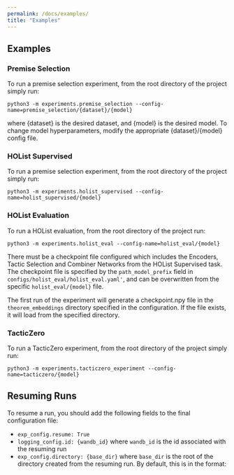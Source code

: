```yaml
---
permalink: /docs/examples/
title: "Examples"
---
```


## Examples
### Premise Selection
To run a premise selection experiment, from the root directory of the project simply run:

`python3 -m experiments.premise_selection --config-name=premise_selection/{dataset}/{model}`

where {dataset} is the desired dataset, and {model} is the desired model.
To change model hyperparameters, modify the appropriate {dataset}/{model} config file.

### HOList Supervised
To run a premise selection experiment, from the root directory of the project simply run:

`python3 -m experiments.holist_supervised --config-name=holist_supervised/{model}`

### HOList Evaluation
To run a HOList evaluation, from the root directory of the project run:

`python3 -m experiments.holist_eval --config-name=holist_eval/{model}`

There must be a checkpoint file configured which includes the Encoders, Tactic Selection and
Combiner Networks from the HOList Supervised task. The checkpoint file is specified by the
`path_model_prefix` field in `configs/holist_eval/holist_eval.yaml'`, and can be overwritten
from the specific `holist_eval/{model}` file.

The first run of the experiment will generate a checkpoint.npy file in the `theorem_embeddings`
directory specified in the configuration. If the file exists, it will load from the specified directory.

### TacticZero
To run a TacticZero experiment, from the root directory of the project simply run:

`python3 -m experiments.tacticzero_experiment --config-name=tacticzero/{model}`

## Resuming Runs
To resume a run, you should add the following fields to the final configuration file:

- `exp_config.resume: True`
- `logging_config.id: {wandb_id}` where `wandb_id` is the id associated with the resuming run
- `exp_config.directory: {base_dir}` where `base_dir` is the root of the directory created from the resuming run.
  By default, this is in the format:
